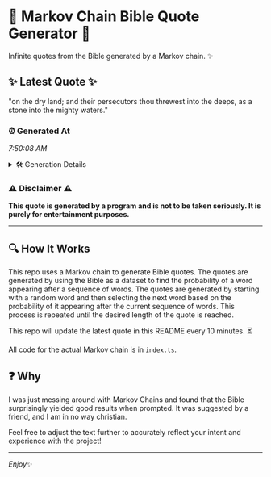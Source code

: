 # 📖 Markov Chain Bible Quote Generator 📖

Infinite quotes from the Bible generated by a Markov chain. ✨

## ✨ Latest Quote ✨
"on the dry land; and their persecutors thou threwest into the deeps, as a stone into the mighty waters."

### ⏰ Generated At
*7:50:08 AM*

<details>
    <summary>🛠️ Generation Details</summary>
    <p>
        <strong>🌱 Seed:</strong> on<br>
        <strong>🔄 Iterations:</strong> 18<br>
        <strong>📜 Context History:</strong><br>[ on ]: the<br>[ on, the ]: dry<br>[ on, the, dry ]: land;<br>[ on, the, dry, land; ]: and<br>[ on, the, dry, land;, and ]: their<br>[ on, the, dry, land;, and, their ]: persecutors<br>[ the, dry, land;, and, their, persecutors ]: thou<br>[ dry, land;, and, their, persecutors, thou ]: threwest<br>[ land;, and, their, persecutors, thou, threwest ]: into<br>[ and, their, persecutors, thou, threwest, into ]: the<br>[ their, persecutors, thou, threwest, into, the ]: deeps,<br>[ persecutors, thou, threwest, into, the, deeps, ]: as<br>[ thou, threwest, into, the, deeps,, as ]: a<br>[ threwest, into, the, deeps,, as, a ]: stone<br>[ into, the, deeps,, as, a, stone ]: into<br>[ the, deeps,, as, a, stone, into ]: the<br>[ deeps,, as, a, stone, into, the ]: mighty<br>[ as, a, stone, into, the, mighty ]: waters.<br>
    </p>
</details>

### ⚠️ Disclaimer ⚠️
**This quote is generated by a program and is not to be taken seriously. It is purely for entertainment purposes.**

---

## 🔍 How It Works

This repo uses a Markov chain to generate Bible quotes. The quotes are generated by using the Bible as a dataset to find the probability of a word appearing after a sequence of words. The quotes are generated by starting with a random word and then selecting the next word based on the probability of it appearing after the current sequence of words. This process is repeated until the desired length of the quote is reached.

This repo will update the latest quote in this README every 10 minutes. ⏳

All code for the actual Markov chain is in `index.ts`.

## ❓ Why

I was just messing around with Markov Chains and found that the Bible surprisingly yielded good results when prompted. 
It was suggested by a friend, and I am in no way christian.

Feel free to adjust the text further to accurately reflect your intent and experience with the project!

---

*Enjoy*✨
